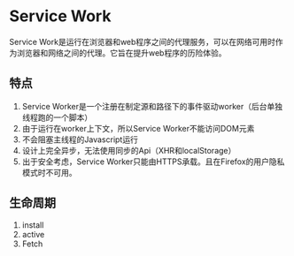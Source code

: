 # Service Work

Service Work是运行在浏览器和web程序之间的代理服务，可以在网络可用时作为浏览器和网络之间的代理。它旨在提升web程序的历险体验。

## 特点

1. Service Worker是一个注册在制定源和路径下的事件驱动worker（后台单独线程跑的一个脚本）
2. 由于运行在worker上下文，所以Service Worker不能访问DOM元素
3. 不会阻塞主线程的Javascript运行
4. 设计上完全异步，无法使用同步的Api（XHR和localStorage）
5. 出于安全考虑，Service Worker只能由HTTPS承载。且在Firefox的用户隐私模式时不可用。

## 生命周期

1. install
2. active
3. Fetch

